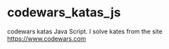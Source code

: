 # codewars_katas_js
codewars katas Java Script. I solve kates from the site https://www.codewars.com
